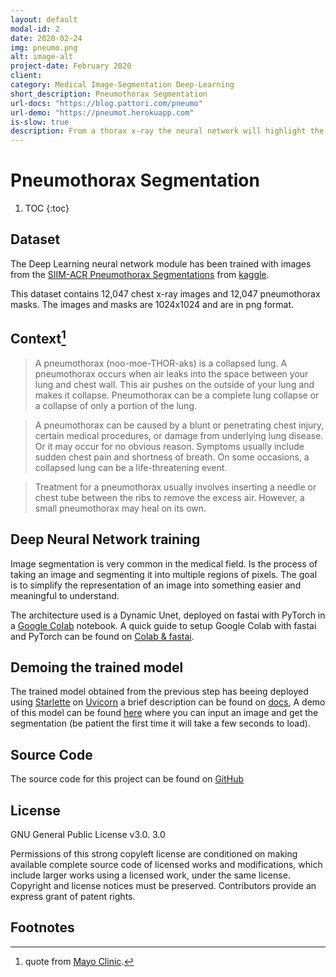 ```yaml
---
layout: default
modal-id: 2
date: 2020-02-24
img: pneumo.png
alt: image-alt
project-date: February 2020
client:
category: Medical Image-Segmentation Deep-Learning
short_description: Pneumothorax Segmentation
url-docs: "https://blog.pattori.com/pneumo"
url-demo: "https://pneumot.herokuapp.com"
is-slow: true
description: From a thorax x-ray the neural network will highlight the pneumothorax affected zone. The model has been trained with images from the <a href="https://www.kaggle.com/vbookshelf/pneumothorax-chest-xray-images-and-masks">SIIM-ACR Pneumothorax Segmentations</a>.
---
```

# Pneumothorax Segmentation


1. TOC
{:toc}

## Dataset

The Deep Learning neural network module has been trained with images from the [SIIM-ACR Pneumothorax Segmentations](https://www.kaggle.com/vbookshelf/pneumothorax-chest-xray-images-and-masks) from [kaggle](https://www.kaggle.com).

This dataset contains 12,047 chest x-ray images and 12,047 pneumothorax masks. The images and masks are 1024x1024 and are in png format.

## Context[^1]

>A pneumothorax (noo-moe-THOR-aks) is a collapsed lung. A pneumothorax occurs when air leaks into the space between your lung and chest wall. This air pushes on the outside of your lung and makes it collapse. Pneumothorax can be a complete lung collapse or a collapse of only a portion of the lung.

>A pneumothorax can be caused by a blunt or penetrating chest injury, certain medical procedures, or damage from underlying lung disease. Or it may occur for no obvious reason. Symptoms usually include sudden chest pain and shortness of breath. On some occasions, a collapsed lung can be a life-threatening event.

>Treatment for a pneumothorax usually involves inserting a needle or chest tube between the ribs to remove the excess air. However, a small pneumothorax may heal on its own.


## Deep Neural Network training

Image segmentation is very common in the medical field. Is the process of taking an image and segmenting it into multiple regions of pixels. The goal is to simplify the representation of an image into something easier and meaningful to understand.

The architecture used is a Dynamic Unet, deployed on fastai with PyTorch in a [Google Colab](https://colab.research.google.com/) notebook. A quick guide to setup Google Colab with fastai and PyTorch can be found on [Colab & fastai](https://course.fast.ai/start_colab.html).

## Demoing the trained model

The trained model obtained from the previous step has beeing deployed using [Starlette](https://www.starlette.io/) on [Uvicorn](https://www.uvicorn.org/) a brief description can be found on [docs](https://blog.pattori.com/pneumo/), A demo of this model can be found [here](https://pneumot.herokuapp.com/) where you can input an image and get the segmentation (be patient the first time it will take a few seconds to load).


## Source Code

The source code for this project can be found on [GitHub](https://github.com/lpattori/pneumo)


## License

GNU General Public License v3.0. 3.0

Permissions of this strong copyleft license are conditioned on making available complete source code of licensed works and modifications, which include larger works using a licensed work, under the same license. Copyright and license notices must be preserved. Contributors provide an express grant of patent rights.


## Footnotes

[^1]: quote from [Mayo Clinic](https://www.mayoclinic.org/diseases-conditions/pneumothorax/symptoms-causes/syc-20350367).
